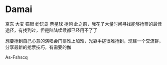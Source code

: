 # Damai
 京东 大麦 猫眼 纷玩岛 票星球 抢购
此之前，我花了大量时间寻找能够抢票的最佳途径，有找到过，但是陆陆续续都已经用不了了

想要抢到自己心意的演唱会门票难上加难，光靠手搓很难抢到，现建一个交流群，分享最新的抢票技巧，有需要的伽

As-Fshscq

